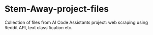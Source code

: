 # Stem-Away-project-files
Collection of files from AI Code Assistants project: web scraping using Reddit API, text classification etc. 
